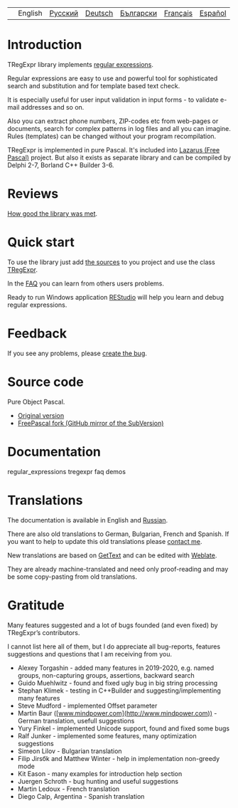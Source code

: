 |     |         |                                                                |                                                                |                                                                  |                                                                 |                                                                |
|-----|---------|----------------------------------------------------------------|----------------------------------------------------------------|------------------------------------------------------------------|-----------------------------------------------------------------|----------------------------------------------------------------|
|     | English | [Русский](https://regex.sorokin.engineer/ru/latest/index.html) | [Deutsch](https://regex.sorokin.engineer/de/latest/index.html) | [Български](https://regex.sorokin.engineer/bg/latest/index.html) | [Français](https://regex.sorokin.engineer/fr/latest/index.html) | [Español](https://regex.sorokin.engineer/es/latest/index.html) |

# Introduction

TRegExpr library implements [regular
expressions](regular_expressions.html).

Regular expressions are easy to use and powerful tool for sophisticated
search and substitution and for template based text check.

It is especially useful for user input validation in input forms - to
validate e-mail addresses and so on.

Also you can extract phone numbers, ZIP-codes etc from web-pages or
documents, search for complex patterns in log files and all you can
imagine. Rules (templates) can be changed without your program
recompilation.

TRegExpr is implemented in pure Pascal. It's included into [Lazarus
(Free Pascal)](http://wiki.freepascal.org/Regexpr) project. But also it
exists as separate library and can be compiled by Delphi 2-7, Borland
C++ Builder 3-6.

# Reviews

[How good the library was
met](https://sorokin.engineer/posts/en/regexpstudio_site_is_lunched.html).

# Quick start

To use the library just add [the
sources](https://github.com/andgineer/TRegExpr/blob/master/src/regexpr.pas)
to you project and use the class [TRegExpr](tregexpr.html).

In the [FAQ](faq.html) you can learn from others users problems.

Ready to run Windows application
[REStudio](https://github.com/andgineer/TRegExpr/releases/download/0.952b/restudio.zip)
will help you learn and debug regular expressions.

# Feedback

If you see any problems, please [create the
bug](https://github.com/andgineer/TRegExpr/issues).

# Source code

Pure Object Pascal.

- [Original version](https://github.com/andgineer/TRegExpr)
- [FreePascal fork (GitHub mirror of the
  SubVersion)](https://github.com/graemeg/freepascal/blob/master/packages/regexpr/src/regexpr.pas)

# Documentation

<div class="toctree" glob="" maxdepth="2">

regular_expressions tregexpr faq demos

</div>

# Translations

The documentation is available in English and
[Russian](https://regexpr.sorokin.engineer/ru/latest/).

There are also old translations to German, Bulgarian, French and
Spanish. If you want to help to update this old translations please
[contact me](https://github.com/andgineer).

New translations are based on
[GetText](https://en.wikipedia.org/wiki/Gettext) and can be edited with
[Weblate](https://hosted.weblate.org/projects/tregexpr/).

They are already machine-translated and need only proof-reading and may
be some copy-pasting from old translations.

# Gratitude

Many features suggested and a lot of bugs founded (and even fixed) by
TRegExpr’s contributors.

I cannot list here all of them, but I do appreciate all bug-reports,
features suggestions and questions that I am receiving from you.

- Alexey Torgashin - added many features in 2019-2020, e.g. named
  groups, non-capturing groups, assertions, backward search
- Guido Muehlwitz - found and fixed ugly bug in big string processing
- Stephan Klimek - testing in C++Builder and suggesting/implementing
  many features
- Steve Mudford - implemented Offset parameter
- Martin Baur ([www.mindpower.com](http://www.mindpower.com)) -German
  translation, usefull suggestions
- Yury Finkel - implemented Unicode support, found and fixed some bugs
- Ralf Junker - implemented some features, many optimization suggestions
- Simeon Lilov - Bulgarian translation
- Filip Jirsбk and Matthew Winter - help in implementation non-greedy
  mode
- Kit Eason - many examples for introduction help section
- Juergen Schroth - bug hunting and useful suggestions
- Martin Ledoux - French translation
- Diego Calp, Argentina - Spanish translation
